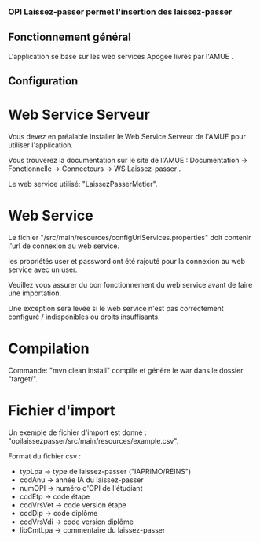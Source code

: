 ### OPI Laissez-passer permet l'insertion des laissez-passer

## Fonctionnement général

L'application se base sur les web services Apogee livrés par l'AMUE .

## Configuration

# Web Service Serveur

Vous devez en préalable installer le Web Service Serveur de l'AMUE pour utiliser l'application.

Vous trouverez la documentation sur le site de l'AMUE : Documentation -> Fonctionnelle -> Connecteurs -> WS Laissez-passer .

Le web service utilisé: "LaissezPasserMetier".

# Web Service

Le fichier "/src/main/resources/configUrlServices.properties" doit contenir l'url de connexion au web service.

les propriétés user et password ont été rajouté pour la connexion au web service avec un user.

Veuillez vous assurer du bon fonctionnement du web service avant de faire une importation.

Une exception sera levée si le web service n'est pas correctement configuré / indisponibles ou droits insuffisants.

# Compilation 

Commande: "mvn clean install" compile et génère le war dans le dossier "target/".

# Fichier d'import

Un exemple de fichier d'import est donné : "opilaissezpasser/src/main/resources/example.csv".

Format du fichier csv :

* typLpa     -> type de laissez-passer ("IAPRIMO/REINS")
* codAnu     -> année IA du laissez-passer
* numOPI     -> numéro d'OPI de l'étudiant
* codEtp     -> code étape
* codVrsVet  -> code version étape
* codDip     -> code diplôme
* codVrsVdi  -> code version diplôme
* libCmtLpa  -> commentaire du laissez-passer
